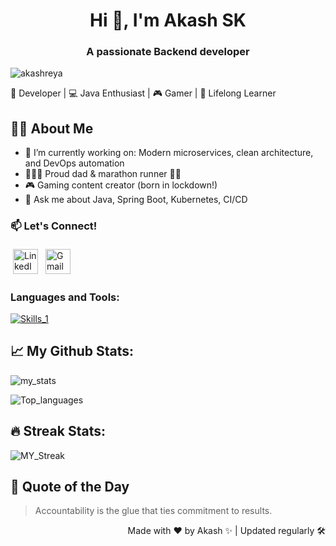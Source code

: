 <h1 align="center">Hi 👋, I'm Akash SK</h1>
<h3 align="center">A passionate Backend developer</h3>

<p align="left"> <img src="https://komarev.com/ghpvc/?username=akashreya&label=Profile%20views&color=0e75b6&style=flat" alt="akashreya" /> </p>

<p align="left">
  🚀 Developer | 💻 Java Enthusiast | 🎮 Gamer | 🧠 Lifelong Learner
</p>

## 🧑‍💻 About Me

- 🔭 I’m currently working on: Modern microservices, clean architecture, and DevOps automation
- 👨‍👩‍👧 Proud dad & marathon runner 🏃‍♂️
- 🎮 Gaming content creator (born in lockdown!)
- 💬 Ask me about Java, Spring Boot, Kubernetes, CI/CD

<h3 align="left">📫 Let's Connect!</h3> <a href="https://www.linkedin.com/in/akash-kantharaj-68526a3a" target="_blank" rel="noopener noreferrer"> <img src="https://skillicons.dev/icons?i=linkedin" alt="LinkedIn" height="40" style="vertical-align:top; margin:4px"></a> <a href="mailto:akashakashreya@gmail.com"> <img src="https://skillicons.dev/icons?i=gmail" alt="Gmail" height="40" style="vertical-align:top; margin:4px"></a>
<p align="left">
</p>

<h3 align="left">Languages and Tools:</h3>

[![Skills_1](https://skillicons.dev/icons?i=java,python,bash,mysql,spring,hibernate,react,eclipse,vscode,pycharm,jenkins,git,gitlab,maven,gradle,cmake,windows,linux,redhat,postman,aws,gcp)](https://skillicons.dev)

## 📈 My Github Stats:
![my_stats](https://github-readme-stats.vercel.app/api?username=akashreya&show_icons=true&locale=en&theme=github_dark)

![Top_languages](https://github-readme-stats.vercel.app/api/top-langs?username=akashreya&show_icons=true&locale=en&layout=compact&theme=github_dark)

## 🔥 Streak Stats:
![MY_Streak](https://github-readme-streak-stats.herokuapp.com/?user=akashreya&theme=github_dark)

## 💬 Quote of the Day

<!-- QUOTE_START -->
> Accountability is the glue that ties commitment to results.
<!-- QUOTE_END -->

<p align="right"> Made with ❤️ by Akash ✨ | Updated regularly 🛠️ </p>

